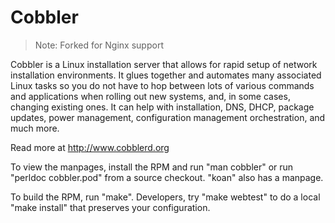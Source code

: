 Cobbler
=======

> Note: Forked for Nginx support

Cobbler is a Linux installation server that allows for rapid setup of network installation environments. It glues together and automates many associated Linux tasks so you do not have to hop between lots of various commands and applications when rolling out new systems, and, in some cases, changing existing ones. It can help with installation, DNS, DHCP, package updates, power management, configuration management orchestration, and much more.

Read more at http://www.cobblerd.org

To view the manpages, install the RPM and run "man cobbler" or run "perldoc cobbler.pod" from a source checkout.  "koan" also has a manpage.

To build the RPM, run "make".   Developers, try "make webtest" to do a local "make install" that preserves your configuration.
